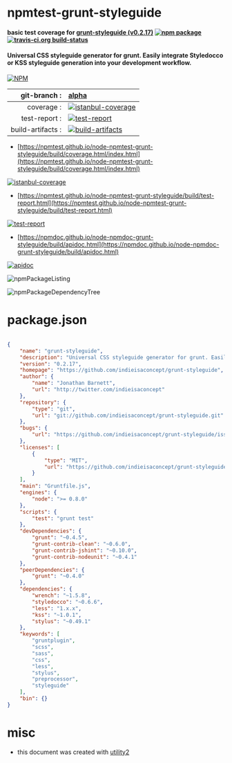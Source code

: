 # npmtest-grunt-styleguide

#### basic test coverage for  [grunt-styleguide (v0.2.17)](https://github.com/indieisaconcept/grunt-styleguide)  [![npm package](https://img.shields.io/npm/v/npmtest-grunt-styleguide.svg?style=flat-square)](https://www.npmjs.org/package/npmtest-grunt-styleguide) [![travis-ci.org build-status](https://api.travis-ci.org/npmtest/node-npmtest-grunt-styleguide.svg)](https://travis-ci.org/npmtest/node-npmtest-grunt-styleguide)

#### Universal CSS styleguide generator for grunt. Easily integrate Styledocco or KSS styleguide generation into your development workflow.

[![NPM](https://nodei.co/npm/grunt-styleguide.png?downloads=true&downloadRank=true&stars=true)](https://www.npmjs.com/package/grunt-styleguide)

| git-branch : | [alpha](https://github.com/npmtest/node-npmtest-grunt-styleguide/tree/alpha)|
|--:|:--|
| coverage : | [![istanbul-coverage](https://npmtest.github.io/node-npmtest-grunt-styleguide/build/coverage.badge.svg)](https://npmtest.github.io/node-npmtest-grunt-styleguide/build/coverage.html/index.html)|
| test-report : | [![test-report](https://npmtest.github.io/node-npmtest-grunt-styleguide/build/test-report.badge.svg)](https://npmtest.github.io/node-npmtest-grunt-styleguide/build/test-report.html)|
| build-artifacts : | [![build-artifacts](https://npmtest.github.io/node-npmtest-grunt-styleguide/glyphicons_144_folder_open.png)](https://github.com/npmtest/node-npmtest-grunt-styleguide/tree/gh-pages/build)|

- [https://npmtest.github.io/node-npmtest-grunt-styleguide/build/coverage.html/index.html](https://npmtest.github.io/node-npmtest-grunt-styleguide/build/coverage.html/index.html)

[![istanbul-coverage](https://npmtest.github.io/node-npmtest-grunt-styleguide/build/screenCapture.buildCi.browser.%252Ftmp%252Fbuild%252Fcoverage.lib.html.png)](https://npmtest.github.io/node-npmtest-grunt-styleguide/build/coverage.html/index.html)

- [https://npmtest.github.io/node-npmtest-grunt-styleguide/build/test-report.html](https://npmtest.github.io/node-npmtest-grunt-styleguide/build/test-report.html)

[![test-report](https://npmtest.github.io/node-npmtest-grunt-styleguide/build/screenCapture.buildCi.browser.%252Ftmp%252Fbuild%252Ftest-report.html.png)](https://npmtest.github.io/node-npmtest-grunt-styleguide/build/test-report.html)

- [https://npmdoc.github.io/node-npmdoc-grunt-styleguide/build/apidoc.html](https://npmdoc.github.io/node-npmdoc-grunt-styleguide/build/apidoc.html)

[![apidoc](https://npmdoc.github.io/node-npmdoc-grunt-styleguide/build/screenCapture.buildCi.browser.%252Ftmp%252Fbuild%252Fapidoc.html.png)](https://npmdoc.github.io/node-npmdoc-grunt-styleguide/build/apidoc.html)

![npmPackageListing](https://npmtest.github.io/node-npmtest-grunt-styleguide/build/screenCapture.npmPackageListing.svg)

![npmPackageDependencyTree](https://npmtest.github.io/node-npmtest-grunt-styleguide/build/screenCapture.npmPackageDependencyTree.svg)



# package.json

```json

{
    "name": "grunt-styleguide",
    "description": "Universal CSS styleguide generator for grunt. Easily integrate Styledocco or KSS styleguide generation into your development workflow.",
    "version": "0.2.17",
    "homepage": "https://github.com/indieisaconcept/grunt-styleguide",
    "author": {
        "name": "Jonathan Barnett",
        "url": "http://twitter.com/indieisaconcept"
    },
    "repository": {
        "type": "git",
        "url": "git://github.com/indieisaconcept/grunt-styleguide.git"
    },
    "bugs": {
        "url": "https://github.com/indieisaconcept/grunt-styleguide/issues"
    },
    "licenses": [
        {
            "type": "MIT",
            "url": "https://github.com/indieisaconcept/grunt-styleguide/blob/master/LICENSE-MIT"
        }
    ],
    "main": "Gruntfile.js",
    "engines": {
        "node": ">= 0.8.0"
    },
    "scripts": {
        "test": "grunt test"
    },
    "devDependencies": {
        "grunt": "~0.4.5",
        "grunt-contrib-clean": "~0.6.0",
        "grunt-contrib-jshint": "~0.10.0",
        "grunt-contrib-nodeunit": "~0.4.1"
    },
    "peerDependencies": {
        "grunt": "~0.4.0"
    },
    "dependencies": {
        "wrench": "~1.5.8",
        "styledocco": "~0.6.6",
        "less": "1.x.x",
        "kss": "~1.0.1",
        "stylus": "~0.49.1"
    },
    "keywords": [
        "gruntplugin",
        "scss",
        "sass",
        "css",
        "less",
        "stylus",
        "preprocessor",
        "styleguide"
    ],
    "bin": {}
}
```



# misc
- this document was created with [utility2](https://github.com/kaizhu256/node-utility2)
